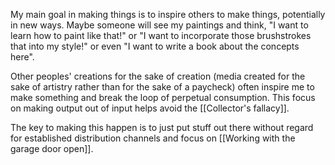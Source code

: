 My main goal in making things is to inspire others to make things, potentially in new ways. Maybe someone will see my paintings and think, "I want to learn how to paint like that!" or "I want to incorporate those brushstrokes that into my style!" or even "I want to write a book about the concepts here". 

Other peoples' creations for the sake of creation (media created for the sake of artistry rather than for the sake of a paycheck) often inspire me to make something and break the loop of perpetual consumption. This focus on making output out of input helps avoid the [[Collector's fallacy]].

The key to making this happen is to just put stuff out there without regard for established distribution channels and focus on [[Working with the garage door open]].